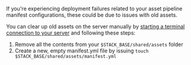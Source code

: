 

If you're experiencing deployment failures related to your asset pipeline manifest configurations, these could be due to issues with old assets.

You can clear up old assets on the server manually by [starting a terminal connection to your server](http://help.cloud66.com/managing-your-stack/ssh-to-your-server) and following these steps:

1.  Remove all the contents from your `$STACK_BASE/shared/assets` folder
2.  Create a new, empty manifest.yml file by issuing `touch $STACK_BASE/shared/assets/manifest.yml`
